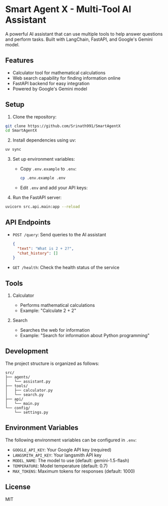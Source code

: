 # Smart Agent X - Multi-Tool AI Assistant

A powerful AI assistant that can use multiple tools to help answer questions and perform tasks. Built with LangChain, FastAPI, and Google's Gemini model.

## Features

- Calculator tool for mathematical calculations
- Web search capability for finding information online
- FastAPI backend for easy integration
- Powered by Google's Gemini model

## Setup

1. Clone the repository:
```bash
git clone https://github.com/Srinath991/SmartAgentX
cd SmartAgentX
```

2. Install dependencies using uv:
```bash
uv sync
```

3. Set up environment variables:
   - Copy `.env.example` to `.env`:
     ```bash
     cp .env.example .env
     ```
   - Edit `.env` and add your API keys:
     

4. Run the FastAPI server:
```bash
uvicorn src.api.main:app --reload
```

## API Endpoints

- `POST /query`: Send queries to the AI assistant
  ```json
  {
    "text": "What is 2 + 2?",
    "chat_history": []
  }
  ```

- `GET /health`: Check the health status of the service

## Tools

1. Calculator
   - Performs mathematical calculations
   - Example: "Calculate 2 + 2"

3. Search
   - Searches the web for information
   - Example: "Search for information about Python programming"

## Development

The project structure is organized as follows:

```
src/
├── agents/
│   └── assistant.py
├── tools/
│   ├── calculator.py
│   └── search.py
├── api/
│   └── main.py
└── config/
    └── settings.py
```

## Environment Variables

The following environment variables can be configured in `.env`:

- `GOOGLE_API_KEY`: Your Google API key (required)
- `LANGSMITH_API_KEY`: Your langsmith API key 
- `MODEL_NAME`: The model to use (default: gemini-1.5-flash)
- `TEMPERATURE`: Model temperature (default: 0.7)
- `MAX_TOKENS`: Maximum tokens for responses (default: 1000)

## License

MIT
